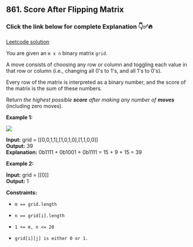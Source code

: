 ## 861. Score After Flipping Matrix

### Click the link below for complete Explanation 👇✅🔥

[Leetcode solution]()

You are given an ``m x n`` binary matrix ``grid``.

A move consists of choosing any row or column and toggling each value in that row or column (i.e., changing all 0's to 1's, and all 1's to 0's).

Every row of the matrix is interpreted as a binary number, and the score of the matrix is the sum of these numbers.

Return *the highest possible __score__ after making any number of __moves__* (including zero moves).

 

**Example 1:**

![](https://assets.leetcode.com/uploads/2021/07/23/lc-toogle1.jpg)

**Input:** grid = [[0,0,1,1],[1,0,1,0],[1,1,0,0]] <br>
**Output:** 39 <br>
**Explanation:** 0b1111 + 0b1001 + 0b1111 = 15 + 9 + 15 = 39

**Example 2:**

**Input:** grid = [[0]] <br>
**Output:** 1

**Constraints:**

- ``m == grid.length``

- ``n == grid[i].length``

- ``1 <= m, n <= 20``

- ``grid[i][j] is either 0 or 1.``

